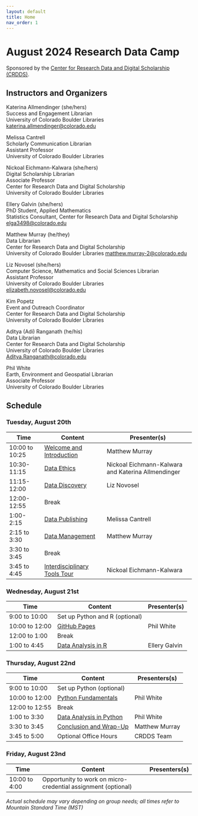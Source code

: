 ```yaml
---
layout: default
title: Home
nav_order: 1
---
```

# August 2024 Research Data Camp
Sponsored by the [Center for Research Data and Digital Scholarship (CRDDS)](https://www.colorado.edu/crdds/).

## Instructors and Organizers

Katerina Allmendinger (she/hers)\
Success and Engagement Librarian\
University of Colorado Boulder Libraries\
[katerina.allmendinger@colorado.edu](mailto:katerina.allmendinger@colorado.edu)

Melissa Cantrell\
Scholarly Communication Librarian\
Assistant Professor\
University of Colorado Boulder Libraries

Nickoal Eichmann-Kalwara (she/hers)\
Digital Scholarship Librarian\
Associate Professor\
Center for Research Data and Digital Scholarship\
University of Colorado Boulder Libraries

Ellery Galvin (she/hers)\
PhD Student, Applied Mathematics\
Statistics Consultant, Center for Research Data and Digital Scholarship\
[elga3498@colorado.edu](mailto:elga3498@colorado.edu)

Matthew Murray (he/they)\
Data Librarian\
Center for Research Data and Digital Scholarship\
University of Colorado Boulder Libraries
[matthew.murray-2@colorado.edu](mailto:matthew.murray-2@colorado.edu)

Liz Novosel (she/hers)\
Computer Science, Mathematics and Social Sciences Librarian\
Assistant Professor\
University of Colorado Boulder Libraries\
[elizabeth.novosel@colorado.edu](mailto:elizabeth.novosel@colorado.edu)

Kim Popetz\
Event and Outreach Coordinator\
Center for Research Data and Digital Scholarship\
University of Colorado Boulder Libraries

Aditya (Adi) Ranganath (he/his)  
Data Librarian  
Center for Research Data and Digital Scholarship  
University of Colorado Boulder Libraries  
[Aditya.Ranganath@colorado.edu](mailto:Aditya.Ranganath@colorado.edu)

Phil White\
Earth, Environment and Geospatial Librarian\
Associate Professor\
University of Colorado Boulder Libraries


## Schedule

### Tuesday, August 20th

| Time | Content|Presenter(s)|
| --- | ---|----|
| 10:00 to 10:25 | [Welcome and Introduction](content/introduction.html)|Matthew Murray|
| 10:30-11:15| [Data Ethics](content/data-ethics.html)| Nickoal Eichmann-Kalwara and Katerina Allmendinger
| 11:15-12:00| [Data Discovery](content/finding-data.html)| Liz Novosel
| 12:00-12:55| Break|
| 1:00-2:15| [Data Publishing](content/data-publishing-CU-scholar.html)| Melissa Cantrell
| 2:15 to 3:30| [Data Management](content/data_management.html)|Matthew Murray
|3:30 to 3:45|Break|
| 3:45 to 4:45| [Interdisciplinary Tools Tour](content/interdisciplinary-tour.html)| Nickoal Eichmann-Kalwara

### Wednesday, August 21st

| Time | Content|Presenter(s)|
| --- | ---|----|
| 9:00 to 10:00| Set up Python and R (optional)| 
| 10:00 to 12:00|[GitHub Pages](content/git_github.html)| Phil White|
| 12:00 to 1:00 | Break
| 1:00 to 4:45 |[Data Analysis in R](content/data-analysis-in-R.html)|Ellery Galvin

### Thursday, August 22nd

| Time | Content|Presenters(s)
| --- | ---|----|
| 9:00 to 10:00| Set up Python (optional)| 
| 10:00 to 12:00 | [Python Fundamentals](content/data-analysis-in-python/python_foundations.html)| Phil White|
| 12:00 to 12:55| Break
| 1:00 to 3:30 | [Data Analysis in Python](content/data-analysis-in-python/python_data_analysis.html)| Phil White|
| 3:30 to 3:45|[Conclusion and Wrap-Up](content/wrap-up.html)|Matthew Murray|
| 3:45 to 5:00| Optional Office Hours| CRDDS Team

### Friday, August 23nd

| Time | Content|Presenters(s)
| --- | ---|----|
| 10:00 to 4:00| Opportunity to work on micro-credential assignment (optional)| 


_Actual schedule may vary depending on group needs; all times refer to Mountain Standard Time (MST)_  
